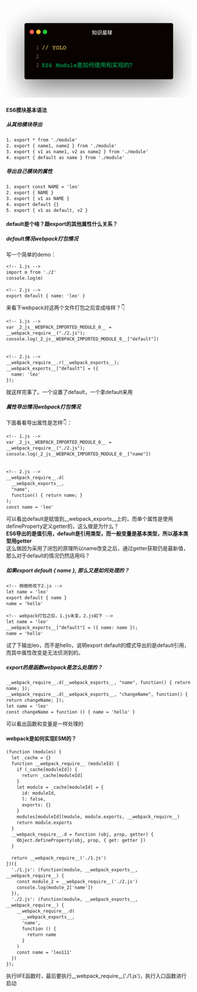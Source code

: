 
![](1.jpeg)

#### ES6模块基本语法
##### 从其他模块导出
```
1. export * from './module'
2. export { name1, name2 } from './module'
3. export { v1 as name1, v2 as name2 } from './module'
4. export { default as name } from './module'
```   

##### 导出自己模块的属性
```
1. export const NAME = 'leo'
2. export { NAME }
3. export { v1 as NAME }
4. export default {}
5. export { v1 as default, v2 }
```   

#### default是个啥？跟export的其他属性什么关系？
##### default情况webpack打包情况
写一个简单的demo：
```
<!-- 1.js -->
import m from './2'
console.log(m)

<!-- 2.js -->
export default { name: 'leo' }
```   

来看下webpack对这两个文件打包之后变成啥样？👇   
```
<!-- 1.js -->
var _2_js__WEBPACK_IMPORTED_MODULE_0__ = __webpack_require__("./2.js");
console.log(_2_js__WEBPACK_IMPORTED_MODULE_0__["default"])


<!-- 2.js -->
__webpack_require__.r(__webpack_exports__);
__webpack_exports__["default"] = ({
  name: 'leo'
});
```   
就这样完事了。一个设置了default，一个拿default来用   

##### 属性导出情况webpack打包情况 
下面看看导出属性是怎样👇：   
```
<!-- 1.js -->
var _2_js__WEBPACK_IMPORTED_MODULE_0__ = __webpack_require__("./2.js");
console.log(_2_js__WEBPACK_IMPORTED_MODULE_0__["name"])


<!-- 2.js -->
__webpack_require__.d(
  __webpack_exports__,
  "name",
  function() { return name; }
);
const name = 'leo'
```   
可以看出default是赋值到__webpack_exports__上的，而单个属性是使用defineProperty定义getter的，这么做是为什么？   
**ES6导出的是值引用，default是引用类型，而一般变量是基本类型，所以基本类型用getter**   
这么做因为采用了闭包的原理所以name改变之后，通过getter获取仍是最新值，那么对于default的情况仍然适用吗？

##### 如果export default { name }, 那么又是如何处理的？   
```
<!-- 稍微修改下2.js -->
let name = 'leo'
export default { name }
name = 'hello'

<!-- webpack打包之后，1.js未变，2.js如下 -->
let name = 'leo'
__webpack_exports__["default"] = ({ name: name });
name = 'hello'
```   
试了下输出leo，而不是hello，说明export default的模式导出的是default引用，而其中属性改变是无法侦测到的。   

##### export的是函数webpack是怎么处理的？
```
__webpack_require__.d(__webpack_exports__, "name", function() { return name; });
__webpack_require__.d(__webpack_exports__, "changeName", function() { return changeName; });
let name = 'leo'
const changeName = function () { name = 'hello' }
```   
可以看出函数和变量是一样处理的   

#### webpack是如何实现ESM的？
```
(function (modules) {
  let _cache = {}
  function __webpack_require__ (moduleId) {
    if (_cache[moduleId]) {
      return _cache[moduleId]
    }
    let module = _cache[moduleId] = {
      id: moduleId,
      l: false,
      exports: {}
    }
    modules[moduleId](module, module.exports, __webpack_require__)
    return module.exports
  }
  __webpack_require__.d = function (obj, prop, getter) {
    Object.defineProperty(obj, prop, { get: getter })
  }

  return __webpack_require__('./1.js')
})({
  './1.js': (function(module, __webpack_exports__, __webpack_require__) {
    const module_2 = __webpack_require__('./2.js')
    console.log(module_2['name'])
  }),
  './2.js': (function(module, __webpack_exports__, __webpack_require__) {
    __webpack_require__.d(
      __webpack_exports__,
      'name',
      function () {
        return name
      }
    )
    const name = 'leo111'
  })
});
```   
执行IIFE函数时，最后要执行__webpack_require__('./1.js')，执行入口函数进行启动